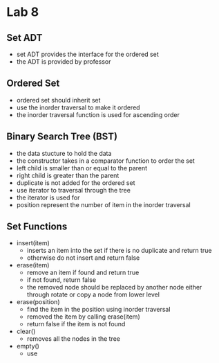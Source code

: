 # Lab 8
## Set ADT
- set ADT provides the interface for the ordered set
- the ADT is provided by professor
## Ordered Set
- ordered set should inherit set
- use the inorder traversal to make it ordered
- the inorder traversal function is used for ascending order
## Binary Search Tree (BST)
- the data stucture to hold the data
- the constructor takes in a comparator function to order the set
- left child is smaller than or equal to the parent
- right child is greater than the parent
- duplicate is not added for the ordered set
- use iterator to traversal through the tree
- the iterator is used for
- position represent the number of item in the inorder traversal
## Set Functions
- insert(item)
    - inserts an item into the set if there is no duplicate and return true
    - otherwise do not insert and return false
- erase(item)
    - remove an item if found and return true
    - if not found, return false
    - the removed node should be replaced by another node either through rotate or copy a node from lower level
- erase(position)
    - find the item in the position using inorder traversal
    - removed the item by calling erase(item)
    - return false if the item is not found
- clear()
    - removes all the nodes in the tree
- empty()
    - use 